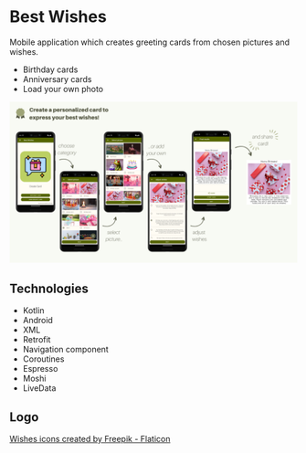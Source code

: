 # Best Wishes
Mobile application which creates greeting cards from chosen pictures and wishes.
- Birthday cards
- Anniversary cards
- Load your own photo

![design](./app_photos/Best%20wishes%20design.png)

## Technologies

- Kotlin
- Android
- XML
- Retrofit
- Navigation component
- Coroutines
- Espresso
- Moshi
- LiveData

## Logo
<a href="https://www.flaticon.com/free-icons/wishes" title="wishes icons">Wishes icons created by Freepik - Flaticon</a>

